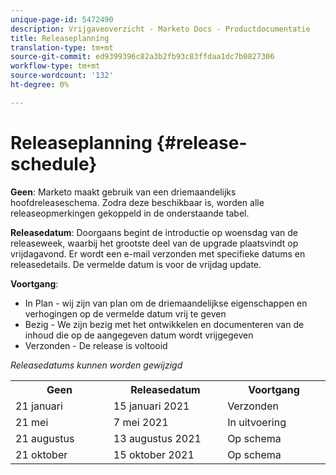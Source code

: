```yaml
---
unique-page-id: 5472490
description: Vrijgaveoverzicht - Marketo Docs - Productdocumentatie
title: Releaseplanning
translation-type: tm+mt
source-git-commit: ed9399396c82a3b2fb93c83ffdaa1dc7b0827306
workflow-type: tm+mt
source-wordcount: '132'
ht-degree: 0%

---
```



# Releaseplanning {#release-schedule}

**Geen**: Marketo maakt gebruik van een driemaandelijks hoofdreleaseschema. Zodra deze beschikbaar is, worden alle releaseopmerkingen gekoppeld in de onderstaande tabel.

**Releasedatum**: Doorgaans begint de introductie op woensdag van de releaseweek, waarbij het grootste deel van de upgrade plaatsvindt op vrijdagavond. Er wordt een e-mail verzonden met specifieke datums en releasedetails. De vermelde datum is voor de vrijdag update.

**Voortgang**:

* In Plan - wij zijn van plan om de driemaandelijkse eigenschappen en verhogingen op de vermelde datum vrij te geven
* Bezig - We zijn bezig met het ontwikkelen en documenteren van de inhoud die op de aangegeven datum wordt vrijgegeven
* Verzonden - De release is voltooid

_Releasedatums kunnen worden gewijzigd_

<table> 
 <colgroup> 
  <col> 
  <col> 
  <col> 
 </colgroup> 
 <tbody> 
  <tr> 
   <th width="250px">Geen</th> 
   <th width="250px">Releasedatum</th> 
   <th width="250px">Voortgang</th> 
  </tr> 
  <tr> 
   <td colspan="1">21 januari</td> 
   <td colspan="1">15 januari 2021</td> 
   <td colspan="1">Verzonden</td> 
  </tr> 
  <tr> 
   <td colspan="1">21 mei</td> 
   <td colspan="1">7 mei 2021</td> 
   <td colspan="1">In uitvoering</td> 
  </tr> 
  <tr> 
   <td colspan="1">21 augustus</td> 
   <td colspan="1">13 augustus 2021</td> 
   <td colspan="1">Op schema</td> 
  </tr> 
  <tr> 
   <td colspan="1">21 oktober</td> 
   <td colspan="1">15 oktober 2021</td> 
   <td colspan="1">Op schema</td> 
  </tr> 
 </tbody> 
</table>
